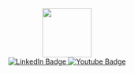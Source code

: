 <div id="header" align="center">
  <img src="https://media.giphy.com/media/26n7b7PjSOZJwVCmY/giphy.gif" width="100"/>

  <div id="badges">
  <a href="linkedin.com/in/islam-nuryyev">
    <img src="https://img.shields.io/badge/LinkedIn-blue?style=for-the-badge&logo=linkedin&logoColor=white" alt="LinkedIn Badge"/>
  </a>
  <a href="islamn2578@gmail.com">
    <img src="https://img.shields.io/badge/Gmail-D14836?style=for-the-badge&logo=gmail&logoColor=white" alt="Youtube Badge"/>
  </a>
</div>

</div>

